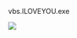 <html>
 <head>
  <Test>
  </Test>
 </head>
 <body>
  <p> vbs.ILOVEYOU.exe </p>
  <img src="IMG_3539.png"/>
 </body>
 </html>
